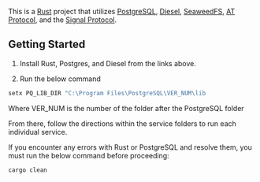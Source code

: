 This is a [Rust](https://www.rust-lang.org/) project that utilizes [PostgreSQL](https://www.postgresql.org/), [Diesel](https://diesel.rs/), [SeaweedFS](https://github.com/seaweedfs/seaweedfs), [AT Protocol](https://atproto.com/), and the [Signal Protocol](https://signal.org/docs/).

## Getting Started

1) Install Rust, Postgres, and Diesel from the links above.

2) Run the below command

```bash
setx PQ_LIB_DIR "C:\Program Files\PostgreSQL\VER_NUM\lib
```

Where VER_NUM is the number of the folder after the PostgreSQL folder

From there, follow the directions within the service folders to run each individual service.

If you encounter any errors with Rust or PostgreSQL and resolve them, you must run the below command before proceeding:
```bash
cargo clean
```
